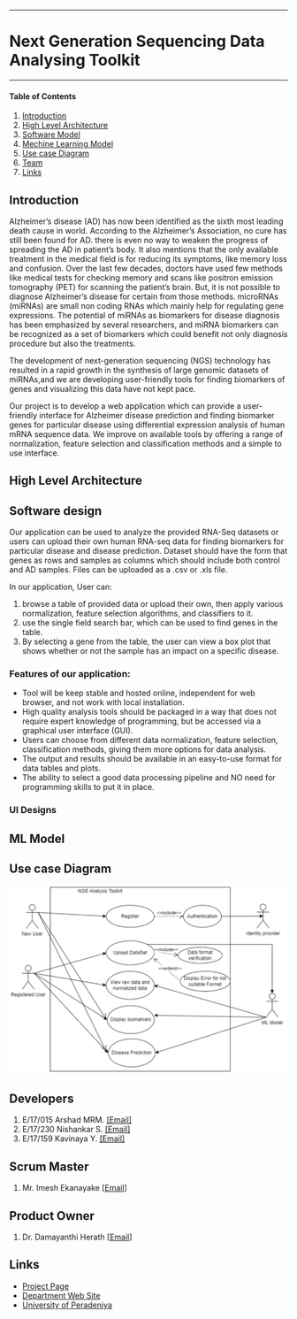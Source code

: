 ___
# Next Generation Sequencing Data Analysing Toolkit
___


#### Table of Contents
1. [Introduction](#Introduction)
3. [High Level Architecture](#High-Level-Architecture)
4. [Software Model](#software-design)
5. [Mechine Learning Model](#ML-Model)
6. [Use case Diagram](#Use-case-Diagram)
7. [Team](#Developers)
8. [Links](#Links)



## Introduction
Alzheimer’s disease (AD) has now been identified as the sixth most leading death cause in world. According to the Alzheimer’s Association, no cure has still been found for AD.
there is even no way to weaken the progress of spreading the AD in patient’s body. It also mentions that the only available treatment in the medical field is for reducing its symptoms, like memory loss and confusion. Over the last few decades, doctors have used few methods like medical tests for checking memory and scans like positron emission tomography (PET) for scanning the patient’s brain. But, it is not possible to diagnose Alzheimer’s disease for certain from those methods. microRNAs (miRNAs) are small non coding
RNAs which mainly help for regulating gene expressions. The potential of miRNAs as biomarkers for disease diagnosis has been emphasized by several researchers, and miRNA biomarkers can be recognized as a set of biomarkers which could benefit not only diagnosis procedure but also the treatments.

The development of next-generation sequencing (NGS) technology has resulted in a rapid growth in the synthesis of large genomic datasets of miRNAs,and we are developing user-friendly tools for finding biomarkers of genes and visualizing this data have not kept pace. 

Our project is to develop a web application which can provide a user-friendly interface for Alzheimer disease prediction and finding biomarker genes for particular disease using differential expression analysis of human mRNA sequence data. We improve on available tools by offering a range of normalization, feature selection and classification methods and a simple to use interface.


## High Level Architecture


## Software design

Our application can be used to analyze the provided RNA-Seq datasets or users can upload their own human RNA-seq data for finding biomarkers for particular disease and disease prediction. Dataset should have the form that genes as rows and samples as columns which should include both control and AD samples. Files can be uploaded as a .csv or .xls file.

In our application, User can:
1.	browse a table of provided data or upload their own, then apply various normalization, feature selection algorithms, and classifiers to it.
2.	use the single field search bar, which can be used to find genes in the table.
3.	By selecting a gene from the table, the user can view a box plot that shows whether or not the sample has an impact on a specific disease.

### Features of our application:
- Tool will be keep stable and hosted online, independent for web browser, and not work with local installation.
-	High quality analysis tools should be packaged in a way that does not require expert knowledge of programming, but be accessed via a graphical user interface (GUI).
-	Users can choose from different data normalization, feature selection, classification methods, giving them more options for data analysis.
-	The output and results should be available in an easy-to-use format for data tables and plots.
-	The ability to select a good data processing pipeline and NO need for programming skills to put it in place.

### UI Designs

## ML Model


## Use case Diagram
<center> <img src='docs/images/use case diagram.PNG'> </img> </center>

## Developers
1. E/17/015 Arshad MRM.  [[Email]](mailto:e17015@eng.pdn.ac.lk)
2. E/17/230 Nishankar S. [[Email]](mailto:e17230@eng.pdn.ac.lk)
3. E/17/159 Kavinaya Y. [[Email]](mailto:e17159@eng.pdn.ac.lk)

## Scrum Master
1. Mr. Imesh Ekanayake [[Email](mailto:)]

## Product Owner
1. Dr. Damayanthi Herath [[Email](mailto:damayanthiherath@eng.pdn.ac.lk)]


## Links
- [Project Page](https://cepdnaclk.github.io/e17-co328-NGS-Data-AnalysingToolkit/)
- [Department Web Site](http://www.ce.pdn.ac.lk/)
- [University of Peradeniya](https://eng.pdn.ac.lk/)




